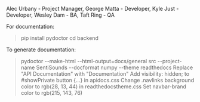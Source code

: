 Alec Urbany - Project Manager,
George Matta - Developer,
Kyle Just - Developer,
Wesley Dam - BA,
Taft Ring - QA

For documentation:
> pip install pydoctor
> cd backend

To generate documentation:
> pydoctor --make-html --html-output=docs/general src --project-name SentiSounds --docformat numpy --theme readthedocs
> Replace "API Documentation" with "Documentation"
> Add visibility: hidden; to #showPrivate button {...} in apidocs.css
> Change .navlinks background color to rgb(28, 13, 44) in readthedocstheme.css
> Set navbar-brand color to rgb(215, 143, 76)